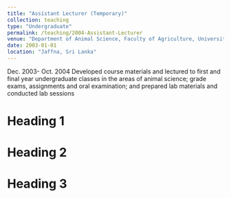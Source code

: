 ```yaml
---
title: "Assistant Lecturer (Temporary)"
collection: teaching
type: "Undergraduate"
permalink: /teaching/2004-Assistant-Lecturer
venue: "Department of Animal Science, Faculty of Agriculture, University of Jaffna, Sri Lanka"
date: 2003-01-01
location: "Jaffna, Sri Lanka"
---
```


Dec. 2003- Oct. 2004 Developed course materials and lectured to first and final year undergraduate classes in the areas of animal science; grade exams, assignments and oral examination; and prepared lab materials and conducted lab sessions

Heading 1
======

Heading 2
======

Heading 3
======